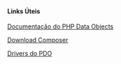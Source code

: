 #### Links Úteis

[Documentação do PHP Data Objects](https://www.php.net/manual/pt_BR/book.pdo.php)

[Download Composer](https://getcomposer.org)

[Drivers do PDO](https://www.php.net/manual/pt_BR/pdo.drivers.php)